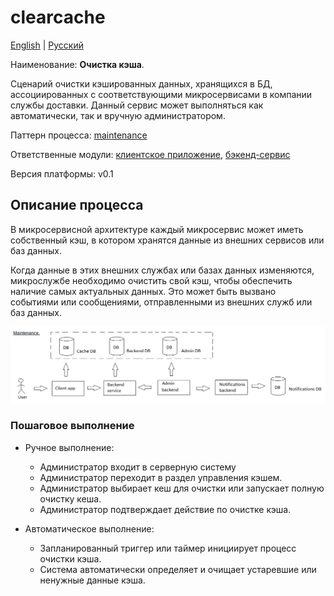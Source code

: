 # clearcache

[English](clearcache.md) | [Русский](clearcache.ru.md)

Наименование: **Очистка кэша**.

Сценарий очистки кэшированных данных, хранящихся в БД, ассоциированных с соответствующими микросервисами в компании службы доставки.
Данный сервис может выполняться как автоматически, так и вручную администратором. 

Паттерн процесса: [maintenance](../../processpatterns/maintenance.ru.md)

Ответственные модули: [клиентское приложение](../../frontend/adminclient.ru.md), [бэкенд-сервис](../../backend/adminbackend.ru.md)

Версия платформы: v0.1

## Описание процесса

В микросервисной архитектуре каждый микросервис может иметь собственный кэш, в котором хранятся данные из внешних сервисов или баз данных.

Когда данные в этих внешних службах или базах данных изменяются, микрослужбе необходимо очистить свой кэш, чтобы обеспечить наличие самых актуальных данных.
Это может быть вызвано событиями или сообщениями, отправленными из внешних служб или баз данных.

![maintenance_overall](../../img/processpatterns/maintenance_overall.png)

### Пошаговое выполнение

- Ручное выполнение:
    - Администратор входит в серверную систему
    - Администратор переходит в раздел управления кэшем.
    - Администратор выбирает кеш для очистки или запускает полную очистку кеша.
    - Администратор подтверждает действие по очистке кэша.

- Автоматическое выполнение:
    - Запланированный триггер или таймер инициирует процесс очистки кэша.
    - Система автоматически определяет и очищает устаревшие или ненужные данные кэша.
